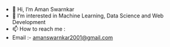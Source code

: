 - 👋 Hi, I’m Aman Swarnkar
- 👀 I’m interested in Machine Learning, Data Science and Web Development
- 📫 How to reach me :
- Email :- amanswarnkar2001@gmail.com

<!---
amansoni000/amansoni000 is a ✨ special ✨ repository because its `README.md` (this file) appears on your GitHub profile.
You can click the Preview link to take a look at your changes.
--->
